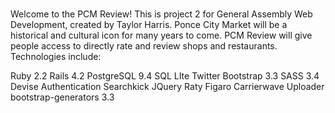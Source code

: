 #

Welcome to the PCM Review!
This is project 2 for General Assembly Web Development, created by Taylor Harris. Ponce City Market will be a historical and cultural icon for many years to come. PCM Review will give people access to directly rate and review shops and restaurants.
Technologies include:

Ruby 2.2
Rails 4.2
PostgreSQL 9.4
SQL LIte
Twitter Bootstrap 3.3
SASS 3.4
Devise Authentication
Searchkick
JQuery Raty
Figaro
Carrierwave Uploader
bootstrap-generators 3.3